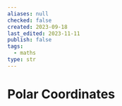 ```yaml
---
aliases: null
checked: false
created: 2023-09-18
last_edited: 2023-11-11
publish: false
tags:
  - maths
type: str
---
```

# Polar Coordinates
